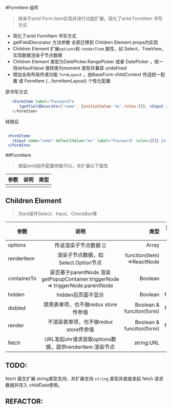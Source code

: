 #FormItem 组件

 > 继承于antd Form.Item实现并进行功能扩展，简化了antd  FormItem 书写方式

 * 简化了antd  FormItem 书写方式
 * getFieldDecorator 方法参数 全部迁移到 Children Element props内实现
 * Children Element 扩展`options`和 `renderItem` 属性，如 Select、TreeView，实现数据渲染子节点数据
 * Children Element 类型为DatePicker.RangePicker 或者 DatePicker ，统一将defaultValue 值转换为moment 类型并兼容 undefined
 * 增加全局布局传递功能 `formLayout` ，由BaseForm childContext 传送统一配置 或 FormItem {...formItemLayout} 个性化配置


原书写方式

 ```jsx
    <FormItem label="Password">
       {getFieldDecorator('name', {initialValue:'mc',rules:[]}, <Input />)
    </FormItem>
 ```

转换后

 ```jsx

  <FormItem>
    <Input name="name" defaultValue="mc" label="Password" rules={[]} />
  </FormIte>

 ```

##FormItem

> 保留antd组件配置参数可以，并扩展以下属性

| 参数 | 说明 | 类型 |
| - | :-: | -: |
|  ||  |


## Children Element

> 为ant组件Select、Input、CheckBox等


| 参数 | 说明 | 类型 | 默认值 |
| - | :-: | -: | -: |
| options | 传送渲染子节点数据 [] | Array  | -  |
| renderItem | 渲染子节点数据，如Select.Option节点 | function(item) =>ReactNode | - |
| containerTo | 是否基于parentNode 渲染getPopupContainer:triggerNode => triggerNode.parentNode | Boolean  | true |
| hidden | hidden后页面不显示  | Boolean  | false |
| disbled | 禁用表单项，也不做redux store传参值  | Boolean & funciton(form)  | false |
| render | 不渲染表单项，也不做redux store传参值  | Boolean & funciton(form)  | false |
| fetch | URL发起xhr请求获取options数据，提供renderItem 渲染节点| string:URL | - |



## TODO:

  fetch 属生扩展 string类型支持，并扩展支持 `string` 类型并直接发起 fetch 请求数据并存入 childData使用。

## REFACTOR:

